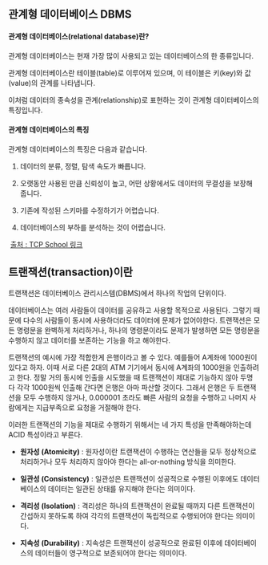 ## 관계형 데이터베이스 DBMS



#### 관계형 데이터베이스(relational database)란?

관계형 데이터베이스는 현재 가장 많이 사용되고 있는 데이터베이스의 한 종류입니다.

관계형 데이터베이스란 테이블(table)로 이루어져 있으며, 이 테이블은 키(key)와 값(value)의 관계를 나타냅니다.

이처럼 데이터의 종속성을 관계(relationship)로 표현하는 것이 관계형 데이터베이스의 특징입니다.



#### 관계형 데이터베이스의 특징

관계형 데이터베이스의 특징은 다음과 같습니다.

 

1. 데이터의 분류, 정렬, 탐색 속도가 빠릅니다.

2. 오랫동안 사용된 만큼 신뢰성이 높고, 어떤 상황에서도 데이터의 무결성을 보장해 줍니다.

3. 기존에 작성된 스키마를 수정하기가 어렵습니다.

4. 데이터베이스의 부하를 분석하는 것이 어렵습니다.

​     [출처 :  TCP School 링크](https://www.tcpschool.com/mysql/mysql_intro_relationalDB)







## 트랜잭션(transaction)이란

 트랜잭션은 데이터베이스 관리시스템(DBMS)에서 하나의 작업의 단위이다.

데이터베이스는 여러 사람들이 데이터를 공유하고 사용할 목적으로 사용된다. 그렇기 때문에 다수의 사람들이 동시에 사용하더라도 데이터에 문제가 없어야한다. 트랜잭션은 모든 명령문을 완벽하게 처리하거나, 하나의 명령문이라도 문제가 발생하면 모든 명령문을 수행하지 않고 데이터를 보존하는 기능을 하고 해야한다.

트랜잭션의 예시에 가장 적합한게 은행이라고 볼 수 있다. 예를들어 A계좌에 1000원이 있다고 하자. 이때 서로 다른 2대의 ATM 기기에서 동시에 A계좌의 1000원을 인출하려고 한다. 정말 거의 동시에 인출을 시도했을 때 트랜잭션이 제대로 기능하지 않아 두명 다 각각 1000원씩 인출해 간다면 은행은 아마 파산할 것이다. 그래서 은행은 두 트랜잭션을 모두 수행하지 않거나, 0.000001 초라도 빠른 사람의 요청을 수행하고 나머지 사람에게는 지급부족으로 요청을 거절해야 한다.

이러한 트랜잭션의 기능을 제대로 수행하기 위해서는 네 가지 특성을 만족해야하는데 ACID 특성이라고 부른다.

 

- **원자성 (Atomicity)** : 원자성이란 트랜잭션이 수행하는 연산들을 모두 정상적으로 처리하거나 모두 처리하지 않아야 한다는 all-or-nothing 방식을 의미한다. 

  

- **일관성 (Consistency)** : 일관성은 트랜잭션이 성공적으로 수행된 이후에도 데이터베이스의 데이터는 일관된 상태를 유지해야 한다는 의미이다.

  

- **격리성 (Isolation)** : 격리성은 하나의 트랜잭션이 완료될 때까지 다른 트랜잭션이 간섭하지 못하도록 하여 각각의 트랜잭션이 독립적으로 수행되어야 한다는 의미이다.

  

- **지속성 (Durability)** : 지속성은 트랜잭션이 성공적으로 완료된 이후에 데이터베이스의 데이터들이 영구적으로 보존되어야 한다는 의미이다. 

